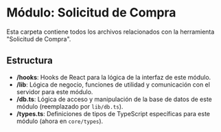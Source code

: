 # Módulo: Solicitud de Compra

Esta carpeta contiene todos los archivos relacionados con la herramienta "Solicitud de Compra".

## Estructura

- **/hooks**: Hooks de React para la lógica de la interfaz de este módulo.
- **/lib**: Lógica de negocio, funciones de utilidad y comunicación con el servidor para este módulo.
- **/db.ts**: Lógica de acceso y manipulación de la base de datos de este módulo (reemplazado por `lib/db.ts`).
- **/types.ts**: Definiciones de tipos de TypeScript específicas para este módulo (ahora en `core/types`).
